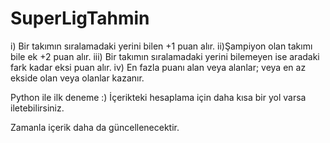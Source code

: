 # SuperLigTahmin
i) Bir takımın sıralamadaki yerini bilen +1 puan alır. 
ii)Şampiyon olan takımı bile ek +2 puan alır. 
iii) Bir takımın sıralamadaki yerini bilemeyen ise aradaki fark kadar eksi puan alır. 
iv) En fazla puanı alan veya alanlar; veya en az ekside olan veya olanlar kazanır. 

Python ile ilk deneme :)
İçerikteki hesaplama için daha kısa bir yol varsa iletebilirsiniz. 

Zamanla içerik daha da güncellenecektir.
